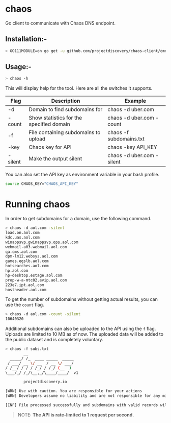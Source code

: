 # chaos

Go client to communicate with Chaos DNS endpoint. 

## Installation:- 

```bash
> GO111MODULE=on go get -u github.com/projectdiscovery/chaos-client/cmd/chaos
```

## Usage:- 

```bash
> chaos -h
```

This will display help for the tool. Here are all the switches it supports.

| Flag    | Description                              | Example                   |
|---------|------------------------------------------|---------------------------|
| -d      | Domain to find subdomains for            | chaos -d uber.com         |
| -count  | Show statistics for the specified domain | chaos -d uber.com -count  |
| -f      | File containing subdomains to upload     | chaos -f subdomains.txt   |
| -key    | Chaos key for API                        | chaos -key API_KEY        |
| -silent | Make the output silent                   | chaos -d uber.com -silent |

You can also set the API key as environment variable in your bash profile. 

```bash
source CHAOS_KEY="CHAOS_API_KEY"
```

# Running chaos

In order to get subdomains for a domain, use the following command.

```bash
> chaos -d aol.com -silent 
load.on.aol.com
kdc.uas.aol.com
winappsvp.gwinappsvp.ops.aol.com
webmail-a03.webmail.aol.com
qa.cms.aol.com
dpm-lm12.websys.aol.com
games.egslb.aol.com
hotsearches.aol.com
hp.aol.com
hp-desktop.estage.aol.com
prop-w-a-mtc02.evip.aol.com
223e7.ipt.aol.com
hostheader.aol.com
```

To get the number of subdomains without getting actual results, you can use the `count` flag.

```bash
> chaos -d aol.com -count -silent 
10640320
```

Additional subdomains can also be uploaded to the API using the `f` flag. Uploads are limited to 10 MB as of now. The uploaded data will be added to the public dataset and is completely voluntary. 

```bash
> chaos -f subs.txt
        __                    
  _____/ /_  ____ _____  _____
 / ___/ __ \/ __  / __ \/ ___/
/ /__/ / / / /_/ / /_/ (__  ) 
\___/_/ /_/\__,_/\____/____/  v1

		projectdiscovery.io

[WRN] Use with caution. You are responsible for your actions
[WRN] Developers assume no liability and are not responsible for any misuse or damage.

[INF] File processed successfully and subdomains with valid records will be updated to chaos dataset.
```

> NOTE: **The API is rate-limited to 1 request per second.**